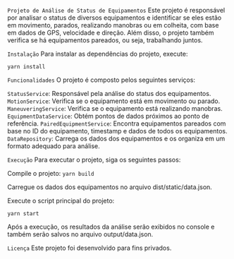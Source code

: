 ``Projeto de Análise de Status de Equipamentos``
Este projeto é responsável por analisar o status de diversos equipamentos e identificar se eles estão em movimento, parados, realizando manobras ou em colheita, com base em dados de GPS, velocidade e direção. Além disso, o projeto também verifica se há equipamentos pareados, ou seja, trabalhando juntos.

``Instalação``
Para instalar as dependências do projeto, execute:

```yarn install```

``Funcionalidades``
O projeto é composto pelos seguintes serviços:

`StatusService`: Responsável pela análise do status dos equipamentos.
`MotionService`: Verifica se o equipamento está em movimento ou parado.
`ManeuveringService`: Verifica se o equipamento está realizando manobras.
`EquipmentDataService`: Obtém pontos de dados próximos ao ponto de referência.
`PairedEquipmentService`: Encontra equipamentos pareados com base no ID do equipamento, timestamp e dados de todos os equipamentos.
`DataRepository`: Carrega os dados dos equipamentos e os organiza em um formato adequado para análise.

``Execução``
Para executar o projeto, siga os seguintes passos:

Compile o projeto:
```yarn build```

Carregue os dados dos equipamentos no arquivo dist/static/data.json.

Execute o script principal do projeto:

```yarn start```

Após a execução, os resultados da análise serão exibidos no console e também serão salvos no arquivo output/data.json.

``Licença``
Este projeto foi desenvolvido para fins privados.
